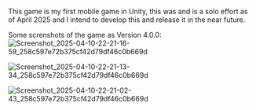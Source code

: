 This game is my first mobile game in Unity, this was and is a solo effort as of April 2025 and I intend to develop this and release it in the near future.

Some screnshots of the game as Version 4.0.0:
![Screenshot_2025-04-10-22-21-16-59_258c597e72b375cf42d79df46c0b669d](https://github.com/user-attachments/assets/3621b5af-c897-46e5-ab2a-580c0bfd06c1)

![Screenshot_2025-04-10-22-21-13-34_258c597e72b375cf42d79df46c0b669d](https://github.com/user-attachments/assets/8713c325-93c4-4190-a3ea-ef09769a9774)

![Screenshot_2025-04-10-22-21-02-43_258c597e72b375cf42d79df46c0b669d](https://github.com/user-attachments/assets/f699ec7d-38ad-4105-b3c0-1af0578014d1)
